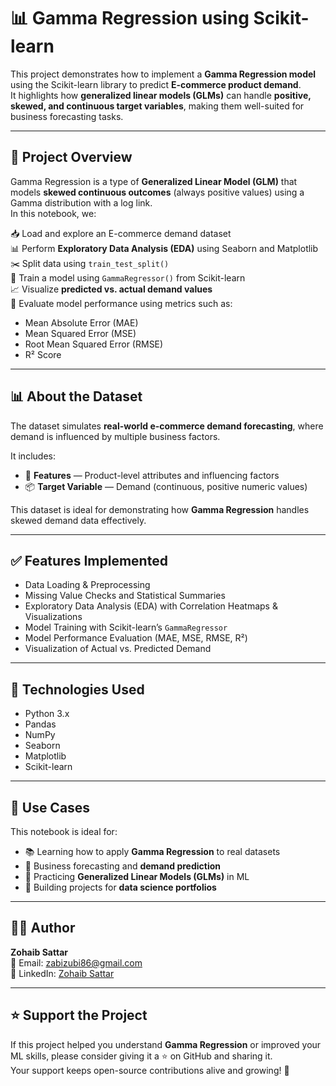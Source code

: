 # 📊 Gamma Regression using Scikit-learn

This project demonstrates how to implement a **Gamma Regression model** using the Scikit-learn library to predict **E-commerce product demand**.  
It highlights how **generalized linear models (GLMs)** can handle **positive, skewed, and continuous target variables**, making them well-suited for business forecasting tasks.  

---

## 📘 Project Overview

Gamma Regression is a type of **Generalized Linear Model (GLM)** that models **skewed continuous outcomes** (always positive values) using a Gamma distribution with a log link.  
In this notebook, we:

📥 Load and explore an E-commerce demand dataset  
📊 Perform **Exploratory Data Analysis (EDA)** using Seaborn and Matplotlib  
✂️ Split data using `train_test_split()`  
🧠 Train a model using `GammaRegressor()` from Scikit-learn  
📈 Visualize **predicted vs. actual demand values**  
📏 Evaluate model performance using metrics such as:  
- Mean Absolute Error (MAE)  
- Mean Squared Error (MSE)  
- Root Mean Squared Error (RMSE)  
- R² Score  

---

## 📊 About the Dataset

The dataset simulates **real-world e-commerce demand forecasting**, where demand is influenced by multiple business factors.  

It includes:  
- 🛒 **Features** — Product-level attributes and influencing factors  
- 📦 **Target Variable** — Demand (continuous, positive numeric values)  

This dataset is ideal for demonstrating how **Gamma Regression** handles skewed demand data effectively.  

---

## ✅ Features Implemented

- Data Loading & Preprocessing  
- Missing Value Checks and Statistical Summaries  
- Exploratory Data Analysis (EDA) with Correlation Heatmaps & Visualizations  
- Model Training with Scikit-learn’s `GammaRegressor`  
- Model Performance Evaluation (MAE, MSE, RMSE, R²)  
- Visualization of Actual vs. Predicted Demand  

---

## 🧪 Technologies Used

- Python 3.x  
- Pandas  
- NumPy  
- Seaborn  
- Matplotlib  
- Scikit-learn  

---

## 📂 Use Cases

This notebook is ideal for:  
- 📚 Learning how to apply **Gamma Regression** to real datasets  
- 💼 Business forecasting and **demand prediction**  
- 🧠 Practicing **Generalized Linear Models (GLMs)** in ML  
- 🧳 Building projects for **data science portfolios**  

---

## 👨‍💻 Author  

**Zohaib Sattar**  
📧 Email: [zabizubi86@gmail.com](mailto:zabizubi86@gmail.com)  
🔗 LinkedIn: [Zohaib Sattar](https://www.linkedin.com/in/zohaib-sattar)  

---

## ⭐ Support the Project  

If this project helped you understand **Gamma Regression** or improved your ML skills, please consider giving it a ⭐ on GitHub and sharing it.  
Your support keeps open-source contributions alive and growing! 🚀  
